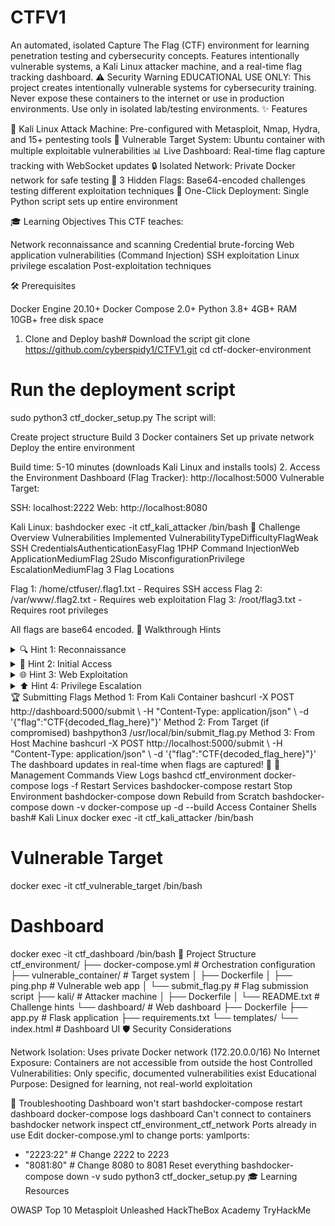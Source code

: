 # CTFV1
An automated, isolated Capture The Flag (CTF) environment for learning penetration testing and cybersecurity concepts. Features intentionally vulnerable systems, a Kali Linux attacker machine, and a real-time flag tracking dashboard.
⚠️ Security Warning
EDUCATIONAL USE ONLY: This project creates intentionally vulnerable systems for cybersecurity training. Never expose these containers to the internet or use in production environments. Use only in isolated lab/testing environments.
✨ Features

🐧 Kali Linux Attack Machine: Pre-configured with Metasploit, Nmap, Hydra, and 15+ pentesting tools
🎯 Vulnerable Target System: Ubuntu container with multiple exploitable vulnerabilities
📊 Live Dashboard: Real-time flag capture tracking with WebSocket updates
🔒 Isolated Network: Private Docker network for safe testing
🏁 3 Hidden Flags: Base64-encoded challenges testing different exploitation techniques
🚀 One-Click Deployment: Single Python script sets up entire environment

🎓 Learning Objectives
This CTF teaches:

Network reconnaissance and scanning
Credential brute-forcing
Web application vulnerabilities (Command Injection)
SSH exploitation
Linux privilege escalation
Post-exploitation techniques

🛠️ Prerequisites

Docker Engine 20.10+
Docker Compose 2.0+
Python 3.8+
4GB+ RAM
10GB+ free disk space

1. Clone and Deploy
bash# Download the script
git clone https://github.com/cyberspidy1/CTFV1.git
cd ctf-docker-environment

# Run the deployment script
sudo python3 ctf_docker_setup.py
The script will:

Create project structure
Build 3 Docker containers
Set up private network
Deploy the entire environment

Build time: 5-10 minutes (downloads Kali Linux and installs tools)
2. Access the Environment
Dashboard (Flag Tracker):
http://localhost:5000
Vulnerable Target:

SSH: localhost:2222
Web: http://localhost:8080

Kali Linux:
bashdocker exec -it ctf_kali_attacker /bin/bash
🎯 Challenge Overview
Vulnerabilities Implemented
VulnerabilityTypeDifficultyFlagWeak SSH CredentialsAuthenticationEasyFlag 1PHP Command InjectionWeb ApplicationMediumFlag 2Sudo MisconfigurationPrivilege EscalationMediumFlag 3
Flag Locations

Flag 1: /home/ctfuser/.flag1.txt - Requires SSH access
Flag 2: /var/www/.flag2.txt - Requires web exploitation
Flag 3: /root/flag3.txt - Requires root privileges

All flags are base64 encoded.
📖 Walkthrough Hints
<details>
<summary>🔍 Hint 1: Reconnaissance</summary>
Start by scanning the target:
bashnmap -sV -p- vulnerable_target
Look for open ports and running services.
</details>
<details>
<summary>🔑 Hint 2: Initial Access</summary>
Try common/weak credentials on SSH:
bashhydra -l ctfuser -P /usr/share/wordlists/rockyou.txt vulnerable_target ssh
Or guess common passwords manually.
</details>
<details>
<summary>🌐 Hint 3: Web Exploitation</summary>
The web application has a ping tool. Test for command injection:
http://vulnerable_target/ping.php?ip=127.0.0.1;ls
Try different payloads to read files.
</details>
<details>
<summary>⬆️ Hint 4: Privilege Escalation</summary>
Check sudo permissions:
bashsudo -l
The find command can be exploited for privilege escalation.
</details>
🏆 Submitting Flags
Method 1: From Kali Container
bashcurl -X POST http://dashboard:5000/submit \
  -H "Content-Type: application/json" \
  -d '{"flag":"CTF{decoded_flag_here}"}'
Method 2: From Target (if compromised)
bashpython3 /usr/local/bin/submit_flag.py <base64_encoded_flag>
Method 3: From Host Machine
bashcurl -X POST http://localhost:5000/submit \
  -H "Content-Type: application/json" \
  -d '{"flag":"CTF{decoded_flag_here}"}'
The dashboard updates in real-time when flags are captured! 🎉
🔧 Management Commands
View Logs
bashcd ctf_environment
docker-compose logs -f
Restart Services
bashdocker-compose restart
Stop Environment
bashdocker-compose down
Rebuild from Scratch
bashdocker-compose down -v
docker-compose up -d --build
Access Container Shells
bash# Kali Linux
docker exec -it ctf_kali_attacker /bin/bash

# Vulnerable Target
docker exec -it ctf_vulnerable_target /bin/bash

# Dashboard
docker exec -it ctf_dashboard /bin/bash
📁 Project Structure
ctf_environment/
├── docker-compose.yml          # Orchestration configuration
├── vulnerable_container/       # Target system
│   ├── Dockerfile
│   ├── ping.php               # Vulnerable web app
│   └── submit_flag.py         # Flag submission script
├── kali/                      # Attacker machine
│   ├── Dockerfile
│   └── README.txt             # Challenge hints
└── dashboard/                 # Web dashboard
    ├── Dockerfile
    ├── app.py                 # Flask application
    ├── requirements.txt
    └── templates/
        └── index.html         # Dashboard UI
🛡️ Security Considerations

Network Isolation: Uses private Docker network (172.20.0.0/16)
No Internet Exposure: Containers are not accessible from outside the host
Controlled Vulnerabilities: Only specific, documented vulnerabilities exist
Educational Purpose: Designed for learning, not real-world exploitation

🐛 Troubleshooting
Dashboard won't start
bashdocker-compose restart dashboard
docker-compose logs dashboard
Can't connect to containers
bashdocker network inspect ctf_environment_ctf_network
Ports already in use
Edit docker-compose.yml to change ports:
yamlports:
  - "2223:22"  # Change 2222 to 2223
  - "8081:80"  # Change 8080 to 8081
Reset everything
bashdocker-compose down -v
sudo python3 ctf_docker_setup.py
🎓 Learning Resources

OWASP Top 10
Metasploit Unleashed
HackTheBox Academy
TryHackMe
